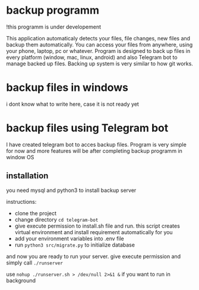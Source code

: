 # backup programm
!this programm is under developement 

This application automaticaly detects your files, file changes, new files and backup them automatically.
You can access your files from anywhere, using your phone, laptop, pc or whatever.
Program is designed to back up files in every platform (window, mac, linux, android) and also Telegram bot to manage backed up files.
Backing up system is very similar to how git works.

# backup files in windows 

i dont know what to write here, case it is not ready yet

# backup files using Telegram bot

I have created telegram bot to acces backup files.
Program is very simple for now and more features will be after completing backup programm in window OS

## installation 

you need mysql and python3 to install backup server 

instructions:
* clone the project
* change directory ``cd telegram-bot``
* give execute permission to install.sh file and run. this script creates virtual environment and install requirement automatically for you
* add your environment variables into .env file
* run ``python3 src/migrate.py`` to initialize database

and now you are ready to run your server. 
give execute permission and simply call ``./runserver``

use ``nohup ./runserver.sh > /dev/null 2>&1 &`` if you want to run in background
